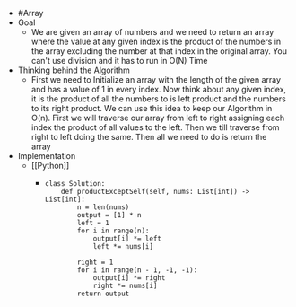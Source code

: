 - #Array
- Goal
	- We are given an array of numbers and we need to return an array where the value at any given index is the product of the numbers in the array excluding the number at that index in the original array. You can't use division and it has to run in O(N) Time
- Thinking behind the Algorithm
	- First we need to Initialize an array with the length of the given array and has a value of 1 in every index. Now think about any given index, it is the product of all the numbers to is left product and the numbers to its right product. We can use this idea to keep our Algorithm in O(n). First we will traverse our array from left to right assigning each index the product of all values to the left. Then we till traverse from right to left doing the same. Then all we need to do is return the array
- Implementation
	- [[Python]]
		- ```
		  class Solution:
		      def productExceptSelf(self, nums: List[int]) -> List[int]:
		          n = len(nums)
		          output = [1] * n
		          left = 1
		          for i in range(n):
		              output[i] *= left
		              left *= nums[i]
		          
		          right = 1
		          for i in range(n - 1, -1, -1):
		              output[i] *= right
		              right *= nums[i]
		          return output
		  ```